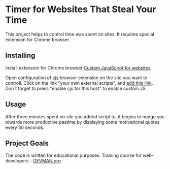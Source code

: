 # Timer for Websites That Steal Your Time

This project helps to control time was spent on sites. It requires special extension for Chrome browser.

## Installing

Install extension for Chrome browser [Custom JavaScript for websites](https://chrome.google.com/webstore/detail/custom-javascript-for-web/poakhlngfciodnhlhhgnaaelnpjljija).

Open configuration of [cjs](https://chrome.google.com/webstore/detail/custom-javascript-for-web/poakhlngfciodnhlhhgnaaelnpjljija) browser extension on the site you want to controll. Click on the link "your own external scripts", and [add this link](https://cdn.rawgit.com/Krendelev/34_timemachine/d4d0e830/index.js). Don`t forget to press "enable cjs for this host" to enable custom JS.

## Usage

After three minutes spent on site you added script to, it begins to nudge you towards more productive pastime by displaying some motivational quotes every 30 seconds.

## Project Goals

The code is written for educational purposes. Training course for web-developers - [DEVMAN.org](https://devman.org)
